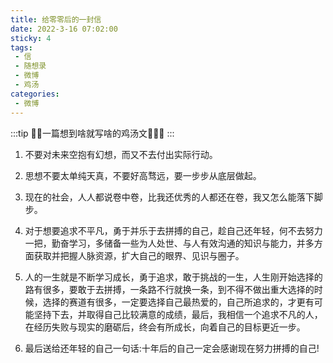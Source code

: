 ```yaml
---
title: 给零零后的一封信
date: 2022-3-16 07:02:00
sticky: 4
tags:
 - 信
 - 随想录
 - 微博
 - 鸡汤
categories: 
 - 微博
---
```


:::tip
:strawberry::tangerine:一篇想到啥就写啥的鸡汤文:lollipop::strawberry::candy:
:::

<!-- more -->

1. 不要对未来空抱有幻想，而又不去付出实际行动。

2. 思想不要太单纯天真，不要好高骛远，要一步步从底层做起。

3. 现在的社会，人人都说卷中卷，比我还优秀的人都还在卷，我又怎么能落下脚步。

4. 对于想要追求不平凡，勇于并乐于去拼搏的自己，趁自己还年轻，何不去努力一把，勤奋学习，多储备一些为人处世、与人有效沟通的知识与能力，并多方面获取并把握人脉资源，扩大自己的眼界、见识与圈子。

5. 人的一生就是不断学习成长，勇于追求，敢于挑战的一生，人生刚开始选择的路有很多，要敢于去拼搏，一条路不行就换一条，到不得不做出重大选择的时候，选择的赛道有很多，一定要选择自己最热爱的，自己所追求的，才更有可能坚持下去，并取得自己比较满意的成绩，最后，我相信一个追求不凡的人，在经历失败与现实的磨砺后，终会有所成长，向着自己的目标更近一步。

6. 最后送给还年轻的自己一句话:十年后的自己一定会感谢现在努力拼搏的自己!